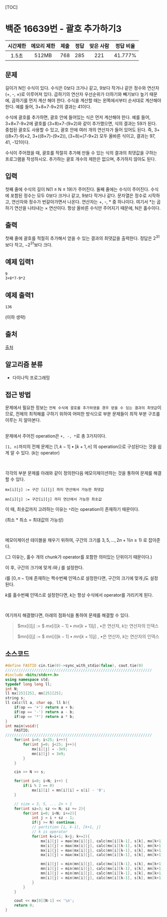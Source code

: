 [TOC]

# 백준 16639번 - 괄호 추가하기3

| 시간제한 | 메모리 제한 | 제출 | 정답 | 맞은 사람 | 정답 비율 |
| :------: | :---------: | :--: | :--: | :-------: | :-------: |
|  1.5초   |    512MB    | 768  | 285  |    221    |  41.777%  |



## 문제

길이가 N인 수식이 있다. 수식은 0보다 크거나 같고, 9보다 작거나 같은 정수와 연산자(+, -, ×)로 이루어져 있다. 곱하기의 연산자 우선순위가 더하기와 빼기보다 높기 때문에, 곱하기를 먼저 계산 해야 한다. 수식을 계산할 때는 왼쪽에서부터 순서대로 계산해야 한다. 예를 들어, 3+8×7-9×2의 결과는 41이다.

수식에 괄호를 추가하면, 괄호 안에 들어있는 식은 먼저 계산해야 한다. 예를 들어, 3+8×7-9×2에 괄호를 (3+8)×7-(9×2)와 같이 추가했으면, 식의 결과는 59가 된다. 중첩된 괄호도 사용할 수 있고, 괄호 안에 여러 개의 연산자가 들어 있어도 된다. 즉, 3+((8×7)-9)×2, 3+((8×7)-(9×2)), (3+8)×(7-9×2) 모두 올바른 식이고, 결과는 97, 41, -121이다.

수식이 주어졌을 때, 괄호를 적절히 추가해 만들 수 있는 식의 결과의 최댓값을 구하는 프로그램을 작성하시오. 추가하는 괄호 개수의 제한은 없으며, 추가하지 않아도 된다.



## 입력

첫째 줄에 수식의 길이 N(1 ≤ N ≤ 19)가 주어진다. 둘째 줄에는 수식이 주어진다. 수식에 포함된 정수는 모두 0보다 크거나 같고, 9보다 작거나 같다. 문자열은 정수로 시작하고, 연산자와 정수가 번갈아가면서 나온다. 연산자는 +, -, * 중 하나이다. 여기서 *는 곱하기 연산을 나타내는 × 연산이다. 항상 올바른 수식만 주어지기 때문에, N은 홀수이다.



## 출력

첫째 줄에 괄호를 적절히 추가해서 얻을 수 있는 결과의 최댓값을 출력한다. 정답은 $2^{31}$보다 작고, $-2^{31}$보다 크다.

## 예제 입력1

``` html
9
3+8*7-9*2
```

## 예제 출력1

```html
136
```

(이하 생략)

## 출처

[출처](https://www.acmicpc.net/problem/16639)

## 알고리즘 분류

* 다이나믹 프로그래밍

## 접근 방법

문제에서 필요한 정보는 `전체 수식에 괄호를 추가하였을 경우 얻을 수 있는 결과의 최댓값`이므로, 전체의 최적해를 구하기 위하여 어떠한 방식으로 부분 문제들이 최적 부분 구조를 이루는 지 알아본다.

<br> 문제에서 주어진 operation은 `+, -, *`로 총 3가지이다.

`[1, n]`까지의 전체 문제는 $[1, k-1] \bullet [k+1, n]$ 의 operation으로 구성된다는 것을 쉽게 알 수 있다. ($k$는 operator)

<br>

각각의 부분 문제를 아래와 같이 정의한다음 메모이제이션하는 것을 통하여 문제를 해결할 수 있다.

`mx[i][j] := 구간 [i][j] 까지 연산에서 가능한 최댓값`

`mn[i][j] := 구간[i][j] 까지 연산에서 가능한 최솟값`

이 때, 최솟값까지 고려하는 이유는 `*`라는 operation이 존재하기 때문이다.

(최소 * 최소 = 최대값의 가능성)

<br>

메모이제이션 테이블을 채우기 위하여, 구간의 크기를 $3, 5, ..., 2n+1(n\ge1)$ 로 잡아준다.

(그 이유는, 홀수 개의 chunk가 operator를 포함한 의미있는 단위이기 때문이다.)

이 후, 구간의 크기에 맞게 $i$와 $j$ 를 설정한다.

 $i$를 $[0, n-1]$에 존재하는 짝수번째 인덱스로 설정한다면, 구간의 크기에 맞게 $j$도 설정된다. 

$k$를 홀수번째 인덱스로 설정한다면, $k$는 항상 수식에서 operator를 가리키게 된다.

<br>

여기까지 해결했다면, 아래의 점화식을 통하여 문제를 해결할 수 있다.

> $mx[i][j] := $ $mx[i][k-1] \bullet mx[k+1][j]$ , $\bullet$은 연산자, $k$는 연산자의 인덱스
>
> $mn[i][j] := $ $mn[i][k-1] \bullet mn[k+1][j]$ , $\bullet$은 연산자, $k$는 연산자의 인덱스

## 소스코드

```c++
#define FASTIO cin.tie(0)->sync_with_stdio(false), cout.tie(0)
//////////////////////////////////////////////////////////////////
#include <bits/stdc++.h>
using namespace std;
typedef long long ll;
int N;
ll mx[25][25], mn[25][25];
string s;
ll calc(ll a, char op, ll b){
    if(op == '+') return a + b;
    if(op == '-') return a - b;
    if(op == '*') return a * b;
}
int main(void){
    FASTIO;
//////////////////////////////////////////////////////////////////
    for(int i=0; i<25; i++){
        for(int j=0; j<25; j++){
            mx[i][j] = -3e9;
            mn[i][j] = 3e9;
        }
    }

    cin >> N >> s;

    for(int i=0; i<N; i++) {
        if(i % 2 == 0)
            mx[i][i] = mn[i][i] = s[i] - '0';
    }

    // size = 3, 5, ... 2n + 1
    for(int sz=3; sz <= N; sz += 2){
        for(int i=0; i<N; i+=2){
            int j = i + sz - 1;
            if(j >= N) continue;
            // partition [i, k-1], [k+1, j]
            // k is operator
            for(int k=i+1; k<j; k+=2){
                mx[i][j] = max(mx[i][j], calc(mx[i][k-1], s[k], mx[k+1][j]));
                mx[i][j] = max(mx[i][j], calc(mx[i][k-1], s[k], mn[k+1][j]));
                mx[i][j] = max(mx[i][j], calc(mn[i][k-1], s[k], mx[k+1][j]));
                mx[i][j] = max(mx[i][j], calc(mn[i][k-1], s[k], mn[k+1][j]));

                mn[i][j] = min(mn[i][j], calc(mx[i][k-1], s[k], mx[k+1][j]));
                mn[i][j] = min(mn[i][j], calc(mx[i][k-1], s[k], mn[k+1][j]));
                mn[i][j] = min(mn[i][j], calc(mn[i][k-1], s[k], mx[k+1][j]));
                mn[i][j] = min(mn[i][j], calc(mn[i][k-1], s[k], mn[k+1][j]));
            }
        }
    }

    cout << mx[0][N-1] << '\n';
    return 0;
}

```

